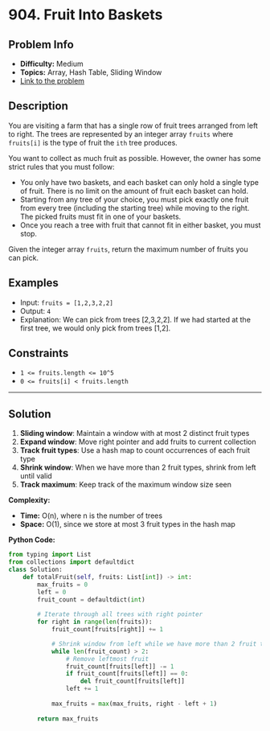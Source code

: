 # 904. Fruit Into Baskets

## Problem Info

- **Difficulty:** Medium
- **Topics:** Array, Hash Table, Sliding Window
- [Link to the problem](https://leetcode.com/problems/fruit-into-baskets/)

## Description

You are visiting a farm that has a single row of fruit trees arranged from left to right. The trees are represented by an integer array `fruits` where `fruits[i]` is the type of fruit the `ith` tree produces.

You want to collect as much fruit as possible. However, the owner has some strict rules that you must follow:

- You only have two baskets, and each basket can only hold a single type of fruit. There is no limit on the amount of fruit each basket can hold.
- Starting from any tree of your choice, you must pick exactly one fruit from every tree (including the starting tree) while moving to the right. The picked fruits must fit in one of your baskets.
- Once you reach a tree with fruit that cannot fit in either basket, you must stop.

Given the integer array `fruits`, return the maximum number of fruits you can pick.

## Examples

- Input: `fruits = [1,2,3,2,2]`
- Output: `4`
- Explanation: We can pick from trees [2,3,2,2]. If we had started at the first tree, we would only pick from trees [1,2].

## Constraints

- `1 <= fruits.length <= 10^5`
- `0 <= fruits[i] < fruits.length`

---

## Solution

1. **Sliding window**: Maintain a window with at most 2 distinct fruit types
2. **Expand window**: Move right pointer and add fruits to current collection
3. **Track fruit types**: Use a hash map to count occurrences of each fruit type
4. **Shrink window**: When we have more than 2 fruit types, shrink from left until valid
5. **Track maximum**: Keep track of the maximum window size seen

**Complexity:**

- **Time:** O(n), where n is the number of trees
- **Space:** O(1), since we store at most 3 fruit types in the hash map

**Python Code:**

```python
from typing import List
from collections import defaultdict
class Solution:
    def totalFruit(self, fruits: List[int]) -> int:
        max_fruits = 0  
        left = 0        
        fruit_count = defaultdict(int)  
        
        # Iterate through all trees with right pointer
        for right in range(len(fruits)):
            fruit_count[fruits[right]] += 1

            # Shrink window from left while we have more than 2 fruit types
            while len(fruit_count) > 2:
                # Remove leftmost fruit
                fruit_count[fruits[left]] -= 1
                if fruit_count[fruits[left]] == 0:
                    del fruit_count[fruits[left]]
                left += 1
            
            max_fruits = max(max_fruits, right - left + 1)
        
        return max_fruits
```